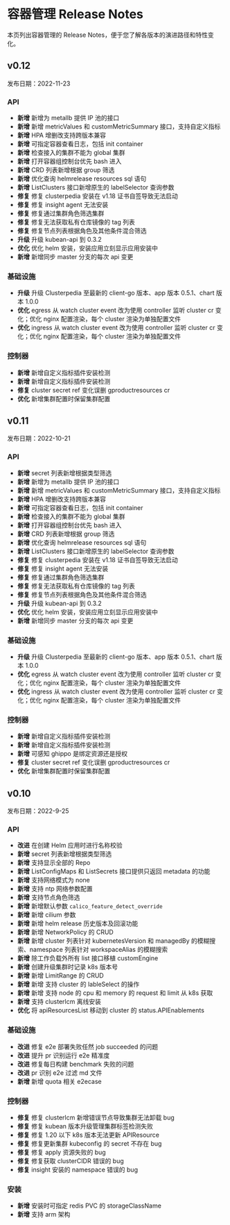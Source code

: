 # 容器管理 Release Notes

本页列出容器管理的 Release Notes，便于您了解各版本的演进路径和特性变化。

## v0.12

发布日期：2022-11-23

### API

- **新增** 新增为 metallb 提供 IP 池的接口
- **新增** 新增 metricValues 和 customMetricSummary 接口，支持自定义指标
- **新增** HPA 增删改支持跨版本兼容
- **新增** 可指定容器查看日志，包括 init container
- **新增** 检查接入的集群不能为 global 集群
- **新增** 打开容器组控制台优先 bash 进入
- **新增** CRD 列表新增根据 group 筛选
- **新增** 优化查询 helmrelease resources sql 语句
- **新增** ListClusters 接口新增原生的 labelSelector 查询参数
- **修复** 修复 clusterpedia 安装在 v1.18 证书自签导致无法启动
- **修复** 修复 insight agent 无法安装
- **修复** 修复通过集群角色筛选集群
- **修复** 修复无法获取私有仓库镜像的 tag 列表
- **修复** 修复节点列表根据角色及其他条件混合筛选
- **升级** 升级 kubean-api 到 0.3.2
- **优化** 优化 helm 安装，安装应用立刻显示应用安装中
- **新增** 新增同步 master 分支的每次 api 变更

### 基础设施

- **升级** 升级 Clusterpedia 至最新的 client-go 版本、app 版本 0.5.1、chart 版本 1.0.0
- **优化** egress 从 watch cluster event 改为使用 controller 监听 cluster cr 变化；优化 nginx 配置渲染，每个 cluster 渲染为单独配置文件
- **优化** ingress 从 watch cluster event 改为使用 controller 监听 cluster cr 变化；优化 nginx 配置渲染，每个 cluster 渲染为单独配置文件

### 控制器

- **新增** 新增自定义指标插件安装检测
- **新增** 新增自定义指标插件安装检测
- **修复** cluster secret ref 变化误删 gproductresources cr
- **优化** 新增集群配置时保留集群配置

## v0.11

发布日期：2022-10-21

### API

- **新增** secret 列表新增根据类型筛选
- **新增** 新增为 metallb 提供 IP 池的接口
- **新增** 新增 metricValues 和 customMetricSummary 接口，支持自定义指标
- **新增** HPA 增删改支持跨版本兼容
- **新增** 可指定容器查看日志，包括 init container
- **新增** 检查接入的集群不能为 global 集群
- **新增** 打开容器组控制台优先 bash 进入
- **新增** CRD 列表新增根据 group 筛选
- **新增** 优化查询 helmrelease resources sql 语句
- **新增** ListClusters 接口新增原生的 labelSelector 查询参数
- **修复** 修复 clusterpedia 安装在 v1.18 证书自签导致无法启动
- **修复** 修复 insight agent 无法安装
- **修复** 修复通过集群角色筛选集群
- **修复** 修复无法获取私有仓库镜像的 tag 列表
- **修复** 修复节点列表根据角色及其他条件混合筛选
- **升级** 升级 kubean-api 到 0.3.2
- **优化** 优化 helm 安装，安装应用立刻显示应用安装中
- **新增** 新增同步 master 分支的每次 api 变更

### 基础设施

- **升级** 升级 Clusterpedia 至最新的 client-go 版本、app 版本 0.5.1、chart 版本 1.0.0
- **优化** egress 从 watch cluster event 改为使用 controller 监听 cluster cr 变化；优化 nginx 配置渲染，每个 cluster 渲染为单独配置文件
- **优化** ingress 从 watch cluster event 改为使用 controller 监听 cluster cr 变化；优化 nginx 配置渲染，每个 cluster 渲染为单独配置文件

### 控制器

- **新增** 新增自定义指标插件安装检测
- **新增** 新增自定义指标插件安装检测
- **新增** 可感知 ghippo 是绑定资源还是授权
- **修复** cluster secret ref 变化误删 gproductresources cr
- **优化** 新增集群配置时保留集群配置

## v0.10

发布日期：2022-9-25

### API

- **改进** 在创建 Helm 应用时进行名称校验
- **新增** secret 列表新增根据类型筛选
- **新增** 支持显示全部的 Repo
- **新增** ListConfigMaps 和 ListSecrets 接口提供只返回 metadata 的功能
- **新增** 支持网络模式为 none
- **新增** 支持 ntp 网络参数配置
- **新增** 支持节点角色筛选
- **新增** 新增默认参数 `calico_feature_detect_override`
- **新增** 新增 cilium 参数
- **新增** 新增 helm release 历史版本及回滚功能
- **新增** 新增 NetworkPolicy 的 CRUD
- **新增** 新增 cluster 列表针对 kubernetesVersion 和 managedBy 的模糊搜索、namespace 列表针对 workspaceAlias 的模糊搜索
- **新增** 除工作负载外所有 list 接口移植 customEngine
- **新增** 创建升级集群时记录 k8s 版本号
- **新增** 新增 LimitRange 的 CRUD
- **新增** 新增 支持 cluster 的 lableSelect 的操作
- **新增** 新增 支持 node 的 cpu 和 memory 的 request 和 limit 从 k8s 获取
- **新增** 支持 clusterlcm 离线安装
- **优化** 将 apiResourcesList 移动到 cluster 的 status.APIEnablements

### 基础设施

- **改进** 修复 e2e 部署失败任然 job succeeded 的问题
- **改进** 提升 pr 识别运行 e2e 精准度
- **改进** 修复每日构建 benchmark 失败的问题
- **改进** pr 识别 e2e 过滤 md 文件
- **新增** 新增 quota 相关 e2ecase

### 控制器

- **修复** 修复 clusterlcm 新增错误节点导致集群无法卸载 bug
- **修复** 修复 kubean 版本升级管理集群标签检测失败
- **修复** 修复 1.20 以下 k8s 版本无法更新 APIResource
- **修复** 修复更新集群 kubeconfig 的 secret 不存在 bug
- **修复** 修复 apply 资源失败的 bug
- **修复** 修复获取 clusterCIDR 错误的 bug
- **修复** insight 安装的 namespace 错误的 bug

### 安装

- **新增** 安装时可指定 redis PVC 的 storageClassName
- **新增** 支持 arm 架构
